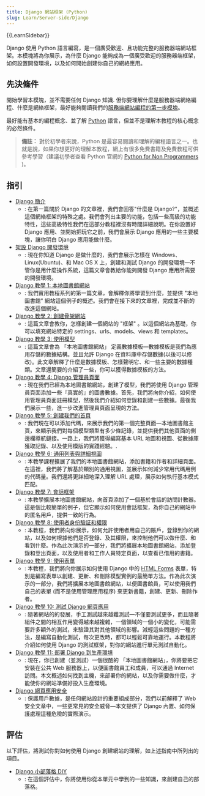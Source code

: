 ```yaml
---
title: Django 網站框架 (Python)
slug: Learn/Server-side/Django
---
```


{{LearnSidebar}}

Django 使用 Python 語言編寫，是一個廣受歡迎、且功能完整的服務器端網站框架。本模塊將為你展示，為什麼 Django 能夠成為一個廣受歡迎的服務器端框架，如何設置開發環境，以及如何開始創建你自己的網絡應用。

## 先決條件

開始學習本模塊，並不需要任何 Django 知識. 但你要理解什麼是服務器端網絡編程、什麼是網絡框架，最好能夠閱讀我們的[服務端網站編程的第一步模塊](/zh-TW/docs/Learn/Server-side/First_steps)。

最好能有基本的編程概念、並了解 [Python](/zh-TW/docs/Glossary/Python) 語言，但並不是理解本教程的核心概念的必然條件。

> **備註：** 對於初學者來說，Python 是最容易閱讀和理解的編程語言之一。也就是說，如果你想更好的理解本教程，網上有很多免費書籍及免費教程可供參考學習（建議初學者查看 Python 官網的 [Python for Non Programmers](https://wiki.python.org/moin/BeginnersGuide/NonProgrammers) )。

## 指引

- [Django 簡介](/zh-TW/docs/Learn/Server-side/Django/Introduction)
  - : 在第一篇關於 Django 的文章裡，我們會回答"什麼是 Django?"，並概述這個網絡框架的特殊之處。我們會列出主要的功能，包括一些高級的功能特性，這些高級特性我們在這部分教程裡沒有時間詳細說明。在你設置好 Django 應用、並開始把玩它之前，我們會展示 Django 應用的一些主要模塊，讓你明白 Django 應用能做什麼。
- [架設 Django 開發環境](/zh-TW/docs/Learn/Server-side/Django/development_environment)
  - : 現在你知道 Django 是做什麼的，我們會展示怎樣在 Windows、Linux(Ubuntu)、和 Mac OS X 上，創建和測試 Django 的開發環境—不管你是用什麼操作系統，這篇文章會教給你能夠開發 Django 應用所需要的開發環境。
- [Django 教學 1: 本地圖書館網站](/zh-TW/docs/Learn/Server-side/Django/Tutorial_local_library_website)
  - : 我們實用教程系列的第一篇文章，會解釋你將學習到什麼，並提供 "本地圖書館" 網站這個例子的概述。我們會在接下來的文章裡，完成並不斷的改進這個網站。
- [Django 教學 2: 創建骨架網站](/zh-TW/docs/Learn/Server-side/Django/skeleton_website)
  - : 這篇文章會教你，怎樣創建一個網站的 "框架" 。以這個網站為基礎，你可以填充網站特定的 settings、urls、models、views 和 templates。
- [Django 教學 3: 使用模型](/zh-TW/docs/Learn/Server-side/Django/Models)
  - : 這篇文章會為 「本地圖書館網站」 定義數據模板—數據模板是我們為應用存儲的數據結構。並且允許 Django 在資料庫中存儲數據(以後可以修改)。此文章解釋了什麼是數據模板、怎樣聲明它、和一些主要的數據種類。文章還簡要的介紹了一些，你可以獲得數據模板的方法。
- [Django 教學 4: Django 管理員頁面](/zh-TW/docs/Learn/Server-side/Django/Admin_site)
  - : 現在我們已經為本地圖書館網站，創建了模型，我們將使用 Django 管理員頁面添加一些『真實的』的圖書數據。首先，我們將向你介紹，如何使用管理員頁面註冊模型，然後我們介紹如何登錄和創建一些數據。最後我們展示一些，進一步改進管理員頁面呈現的方法。
- [Django 教學 5: 創建我們的首頁](/zh-TW/docs/Learn/Server-side/Django/Home_page)
  - : 我們現在可以添加代碼，來展示我們的第一個完整頁面—本地圖書館主頁，來顯示我們對每個模型類型有多少條記錄，並提供我們其他頁面的側邊欄導航鏈接。一路上，我們將獲得編寫基本 URL 地圖和視圖、從數據庫獲取記錄、以及使用模版的實踐經驗。.
- [Django 教學 6: 通用列表與詳細視圖](/zh-TW/docs/Learn/Server-side/Django/Generic_views)
  - : 本教學課程擴展了我們的本地圖書館網站，添加書籍和作者和詳細頁面。在這裡，我們將了解基於類別的通用視圖，並展示如何減少常用代碼用例的代碼量。我們還將更詳細地深入理解 URL 處理，展示如何執行基本模式匹配。
- [Django 教學 7: 會話框架](/zh-TW/docs/Learn/Server-side/Django/Sessions)
  - : 本教學擴展本地圖書館網站，向首頁添加了一個基於會話的訪問計數器。這是個比較簡單的例子，但它顯示如何使用會話框架，為你自己的網站中的匿名用戶，提供一致的行為。
- [Django 教學 8: 使用者身份驗証和權限](/zh-TW/docs/Learn/Server-side/Django/Authentication)
  - : 本教程，我們將向你展示，如何允許使用者用自己的賬戶，登錄到你的網站，以及如何根據他們是否登錄、及其權限，來控制他們可以做什麼、和看到什麼。作為此次演示的一部分，我們將擴展本地圖書館網站，添加登錄和登出頁面，以及使用者和工作人員特定頁面，以查看已借用的書籍。
- [Django 教學 9: 使用表單](/zh-TW/docs/Learn/Server-side/Django/Forms)
  - : 本教程，我們將向你展示如何使用 Django 中的 [HTML Forms](/zh-TW/docs/Learn/Forms) 表單，特別是編寫表單以創建、更新、和刪除模型實例的最簡單方法。作為此次演示的一部分，我們將擴展本地圖書館網站，以便圖書館員，可以使用我們自己的表單 (而不是使用管理應用程序) 來更新書籍，創建、更新、刪除作者。
- [Django 教學 10: 測試 Django 網頁應用](/zh-TW/docs/Learn/Server-side/Django/Testing)
  - : 隨著網站的的發展，手工測試越來越難測試—不僅要測試更多，而且隨著組件之間的相互作用變得越來越複雜，一個領域的一個小的變化，可能需要許多額外的測試，來驗證其對其他領域的影響。減輕這些問題的一種方法，是編寫自動化測試，每次更改時，都可以輕鬆可靠地運行。本教程將介紹如何使用 Django 的測試框架，對你的網站進行單元測試自動化。
- [Django 教學 11: 部署 Django 到生產環境](/zh-TW/docs/Learn/Server-side/Django/Deployment)
  - : 現在，你已創建（並測試）一個很酷的 「本地圖書館網站」，你將要把它安裝在公共 Web 服務器上，以便圖書館員工和成員，可以通過 Internet 訪問。本文概述如何找到主機，來部署你的網站，以及你需要做什麼，才能使你的網站準備好投入生產環境。
- [Django 網頁應用安全](/zh-TW/docs/Learn/Server-side/Django/web_application_security)
  - : 保護用戶數據，是任何網站設計的重要組成部分，我們以前解釋了 Web 安全文章中，一些更常見的安全威脅—本文提供了 Django 內置、如何保護處理這種危險的實際演示。

## 評估

以下評估，將測試你對如何使用 Django 創建網站的理解，如上述指南中所列出的項目。

- [Django 小部落格 DIY](/zh-TW/docs/Learn/Server-side/Django/django_assessment_blog)
  - : 在這個評估中，你將使用你從本單元中學到的一些知識，來創建自己的部落格。
